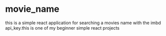 # movie_name
this is a simple react application for searching a movies name with the imbd api_key.this is one of my beginner simple react projects
